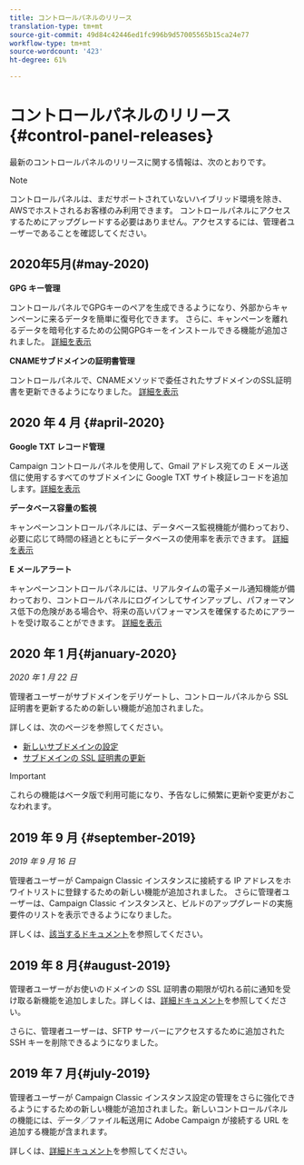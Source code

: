 ```yaml
---
title: コントロールパネルのリリース
translation-type: tm+mt
source-git-commit: 49d84c42446ed1fc996b9d57005565b15ca24e77
workflow-type: tm+mt
source-wordcount: '423'
ht-degree: 61%

---
```



# コントロールパネルのリリース {#control-panel-releases}

最新のコントロールパネルのリリースに関する情報は、次のとおりです。

>[!NOTE]
>
>コントロールパネルは、まだサポートされていないハイブリッド環境を除き、AWSでホストされるお客様のみ利用できます。 コントロールパネルにアクセスするためにアップグレードする必要はありません。アクセスするには、管理者ユーザーであることを確認してください。

## 2020年5月(#may-2020)

**GPG キー管理**

コントロールパネルでGPGキーのペアを生成できるようになり、外部からキャンペーンに来るデータを簡単に復号化できます。 さらに、キャンペーンを離れるデータを暗号化するための公開GPGキーをインストールできる機能が追加されました。 [詳細を表示](instances-settings/using/gpg-keys-management.md)

**CNAMEサブドメインの証明書管理**

コントロールパネルで、CNAMEメソッドで委任されたサブドメインのSSL証明書を更新できるようになりました。 [詳細を表示](subdomains-certificates/using/renewing-subdomain-certificate.md)

## 2020 年 4 月 {#april-2020}

**Google TXT レコード管理**

Campaign コントロールパネルを使用して、Gmail アドレス宛ての E メール送信に使用するすべてのサブドメインに Google TXT サイト検証レコードを追加します。[詳細を表示](subdomains-certificates/using/managing-txt-records.md)

**データベース容量の監視**

キャンペーンコントロールパネルには、データベース監視機能が備わっており、必要に応じて時間の経過とともにデータベースの使用率を表示できます。 [詳細を表示](performance-monitoring/using/database-monitoring.md)

**E メールアラート**

キャンペーンコントロールパネルには、リアルタイムの電子メール通知機能が備わっており、コントロールパネルにログインしてサインアップし、パフォーマンス低下の危険がある場合や、将来の高いパフォーマンスを確保するためにアラートを受け取ることができます。 [詳細を表示](performance-monitoring/using/email-alerting.md)

## 2020 年 1 月{#january-2020}

*2020 年 1 月 22 日*

管理者ユーザーがサブドメインをデリゲートし、コントロールパネルから SSL 証明書を更新するための新しい機能が追加されました。

詳しくは、次のページを参照してください。
* [新しいサブドメインの設定](subdomains-certificates/using/setting-up-new-subdomain.md)
* [サブドメインの SSL 証明書の更新](subdomains-certificates/using/renewing-subdomain-certificate.md)

>[!IMPORTANT]
>
>これらの機能はベータ版で利用可能になり、予告なしに頻繁に更新や変更がおこなわれます。

## 2019 年 9 月 {#september-2019}

*2019 年 9 月 16 日*

管理者ユーザーが Campaign Classic インスタンスに接続する IP アドレスをホワイトリストに登録するための新しい機能が追加されました。
さらに管理者ユーザーは、Campaign Classic インスタンスと、ビルドのアップグレードの実施要件のリストを表示できるようになりました。

詳しくは、[該当するドキュメント](instances-settings/using/ip-whitelisting-instance-access.md)を参照してください。

## 2019 年 8 月{#august-2019}

管理者ユーザーがお使いのドメインの SSL 証明書の期限が切れる前に通知を受け取る新機能を追加しました。詳しくは、[詳細ドキュメント](subdomains-certificates/using/monitoring-ssl-certificates.md)を参照してください。

さらに、管理者ユーザーは、SFTP サーバーにアクセスするために追加された SSH キーを削除できるようになりました。

## 2019 年 7 月{#july-2019}

管理者ユーザーが Campaign Classic インスタンス設定の管理をさらに強化できるようにするための新しい機能が追加されました。新しいコントロールパネルの機能には、データ／ファイル転送用に Adobe Campaign が接続する URL を追加する機能が含まれます。

詳しくは、[詳細ドキュメント](instances-settings/using/url-permissions.md)を参照してください。
